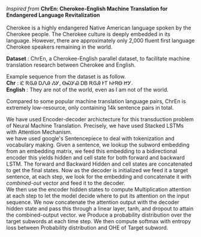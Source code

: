 *Inspired from* **ChrEn: Cherokee-English Machine Translation for Endangered Language Revitalization** </br> </br>
Cherokee is a highly endangered Native American language spoken by the Cherokee people. The Cherokee culture is deeply embedded in its language. However, there are approximately only 2,000 fluent first language Cherokee speakers remaining in the world.

**Dataset** : ChrEn, a Cherokee-English parallel dataset, to facilitate machine translation research between
Cherokee and English.

Example sequence from the dataset is as follow. </br>
**Chr** : ᎥᏝ ᎡᎶᎯ ᎠᏁᎯ ᏱᎩ, ᎾᏍᎩᏯ ᎠᏴ ᎡᎶᎯ ᎨᎢ ᏂᎨᏒᎾ ᏥᎩ. </br>
**English** : They are not of the world, even as I am not of the world. </br>

Compared to some popular machine translation language pairs, ChrEn is extremely low-resource, only containing 14k sentence pairs in total. 

We have  used Encoder-decoder archictecture for this transduction problem of Neural Machine Translation. Precisely, we have used Stacked LSTMs with Attention Mechanism. </br>
we have used google's Sentencepiece to deal with tokenization and vocabulary making.
 Given a sentence,  we lookup the subword embedding from an embedding matrix,   we feed this embedding to a bidirectional encoder this yields hidden and cell state for both forward and backward LSTM. The forward and Backward Hidden and cell states are concatenated to get the final states.
 Now as the decoder is initialized we feed it a target sentence, at each step, we look for the embedding and concatenate it with *combined-out* vector and feed it to the decoder. </br>
 We then use the encoder hidden states to compute Multiplication attention at each step to let the model decide where to put its attention on the input sequence.
We now concatenate the attention output with the decoder hidden state and pass this through a linear layer, tanh, and dropout to attain the combined-output vector.
we Produce a probability distribution over the target subwords at each time step. We then compute softmax with entropy loss between Probability distribution and OHE of Target subword. </br>
